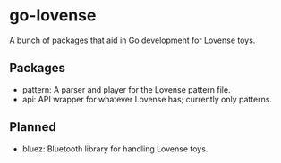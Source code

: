 # go-lovense

A bunch of packages that aid in Go development for Lovense toys.

## Packages

- pattern: A parser and player for the Lovense pattern file.
- api: API wrapper for whatever Lovense has; currently only patterns.

## Planned

- bluez: Bluetooth library for handling Lovense toys.
